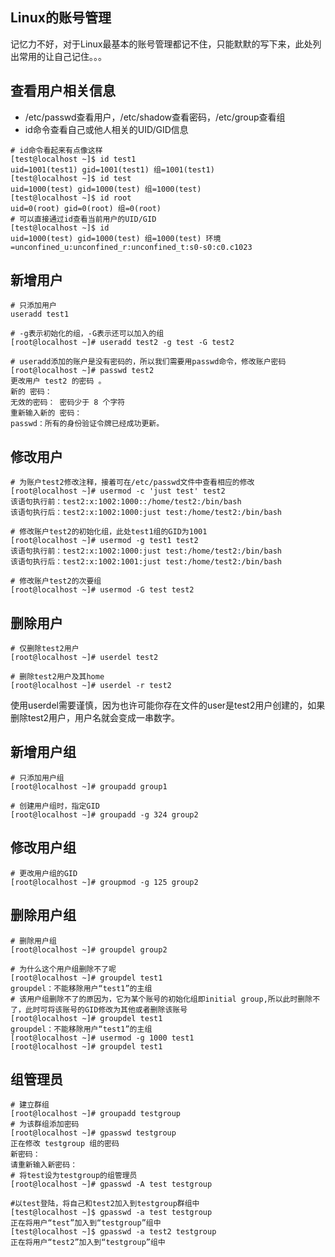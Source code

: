 ## Linux的账号管理

记忆力不好，对于Linux最基本的账号管理都记不住，只能默默的写下来，此处列出常用的让自己记住。。。


查看用户相关信息
--------------
- /etc/passwd查看用户，/etc/shadow查看密码，/etc/group查看组
- id命令查看自己或他人相关的UID/GID信息
```shell
# id命令看起来有点像这样
[test@localhost ~]$ id test1
uid=1001(test1) gid=1001(test1) 组=1001(test1)
[test@localhost ~]$ id test
uid=1000(test) gid=1000(test) 组=1000(test)
[test@localhost ~]$ id root
uid=0(root) gid=0(root) 组=0(root)
# 可以直接通过id查看当前用户的UID/GID
[test@localhost ~]$ id
uid=1000(test) gid=1000(test) 组=1000(test) 环境=unconfined_u:unconfined_r:unconfined_t:s0-s0:c0.c1023
```


新增用户
-------
```shell
# 只添加用户
useradd test1

# -g表示初始化的组，-G表示还可以加入的组
[root@localhost ~]# useradd test2 -g test -G test2

# useradd添加的账户是没有密码的，所以我们需要用passwd命令，修改账户密码
[root@localhost ~]# passwd test2		
更改用户 test2 的密码 。
新的 密码：
无效的密码： 密码少于 8 个字符
重新输入新的 密码：
passwd：所有的身份验证令牌已经成功更新。
```


修改用户
-------
```shell
# 为账户test2修改注释，接着可在/etc/passwd文件中查看相应的修改
[root@localhost ~]# usermod -c 'just test' test2
该语句执行前：test2:x:1002:1000::/home/test2:/bin/bash
该语句执行后：test2:x:1002:1000:just test:/home/test2:/bin/bash

# 修改账户test2的初始化组，此处test1组的GID为1001
[root@localhost ~]# usermod -g test1 test2
该语句执行前：test2:x:1002:1000:just test:/home/test2:/bin/bash
该语句执行后：test2:x:1002:1001:just test:/home/test2:/bin/bash

# 修改账户test2的次要组
[root@localhost ~]# usermod -G test test2
```


删除用户
-------
```shell
# 仅删除test2用户
[root@localhost ~]# userdel test2

# 删除test2用户及其home
[root@localhost ~]# userdel -r test2
```
使用userdel需要谨慎，因为也许可能你存在文件的user是test2用户创建的，如果删除test2用户，用户名就会变成一串数字。  


新增用户组
---------
```shell
# 只添加用户组
[root@localhost ~]# groupadd group1

# 创建用户组时，指定GID
[root@localhost ~]# groupadd -g 324 group2
```


修改用户组
---------
```shell
# 更改用户组的GID 
[root@localhost ~]# groupmod -g 125 group2
```


删除用户组
---------
```shell
# 删除用户组
[root@localhost ~]# groupdel group2

# 为什么这个用户组删除不了呢
[root@localhost ~]# groupdel test1
groupdel：不能移除用户“test1”的主组
# 该用户组删除不了的原因为，它为某个账号的初始化组即initial group,所以此时删除不了，此时可将该账号的GID修改为其他或者删除该账号
[root@localhost ~]# groupdel test1
groupdel：不能移除用户“test1”的主组
[root@localhost ~]# usermod -g 1000 test1
[root@localhost ~]# groupdel test1
```


组管理员
-------
```shell
# 建立群组
[root@localhost ~]# groupadd testgroup
# 为该群组添加密码
[root@localhost ~]# gpasswd testgroup
正在修改 testgroup 组的密码
新密码：
请重新输入新密码：
# 将test设为testgroup的组管理员
[root@localhost ~]# gpasswd -A test testgroup

#以test登陆，将自己和test2加入到testgroup群组中
[test@localhost ~]$ gpasswd -a test testgroup
正在将用户“test”加入到“testgroup”组中
[test@localhost ~]$ gpasswd -a test2 testgroup
正在将用户“test2”加入到“testgroup”组中
```
